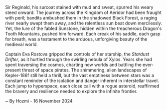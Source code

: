 
Sir Reginald, his surcoat stained with mud and sweat, spurred his weary steed onward.  The journey across the Kingdom of Aeridor had been fraught with peril; bandits ambushed them in the shadowed Black Forest, a raging river nearly swept them away, and the relentless sun beat down mercilessly.  Yet, the lure of the fabled Sunstone, hidden within the treacherous Dragon's Tooth Mountains, pushed him forward.  Each creak of his saddle, each gasp for breath, was a testament to the arduous, unforgiving beauty of the medieval world.

Captain Eva Rostova gripped the controls of her starship, the *Stardust Drifter*, as it hurtled through the swirling nebula of Xylos.  Years she had spent traversing the cosmos, charting new worlds and battling the ever-present threat of space pirates. The shimmering, alien landscapes of Kepler-186f still held a thrill, but the vast emptiness between stars was a constant reminder of the isolation and danger inherent in interstellar travel.  Each jump to hyperspace, each close call with a rogue asteroid, reaffirmed the bravery and resilience needed to explore the infinite frontier.

~ By Hozmi - 16 November 2024
